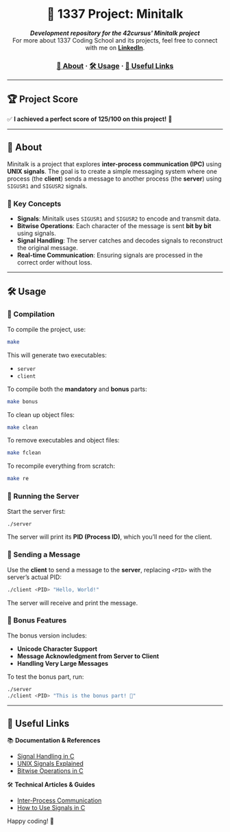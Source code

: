 <h1 align="center">📡 1337 Project: Minitalk</h1>

<p align="center">
  <b><i>Development repository for the 42cursus' Minitalk project</i></b><br>
  For more about 1337 Coding School and its projects, feel free to connect with me on <a href="https://www.linkedin.com/in/tellat-ilyas/"><b>LinkedIn</b></a>.
</p>

<h3 align="center">
  <a href="#-about">📖 About</a>
  <span> · </span>
  <a href="#-usage">🛠 Usage</a>
  <span> · </span>
  <a href="#-useful-links">🔗 Useful Links</a>
</h3>

---

## 🏆 Project Score
✅ **I achieved a perfect score of 125/100 on this project!** 🎯

---

## 📖 About

Minitalk is a project that explores **inter-process communication (IPC)** using **UNIX signals**. The goal is to create a simple messaging system where one process (the **client**) sends a message to another process (the **server**) using `SIGUSR1` and `SIGUSR2` signals.

### 📌 Key Concepts
- **Signals**: Minitalk uses `SIGUSR1` and `SIGUSR2` to encode and transmit data.
- **Bitwise Operations**: Each character of the message is sent **bit by bit** using signals.
- **Signal Handling**: The server catches and decodes signals to reconstruct the original message.
- **Real-time Communication**: Ensuring signals are processed in the correct order without loss.

---

## 🛠 Usage

### 🔹 Compilation
To compile the project, use:
```sh
make
```
This will generate two executables:
- `server`
- `client`

To compile both the **mandatory** and **bonus** parts:
```sh
make bonus
```

To clean up object files:
```sh
make clean
```
To remove executables and object files:
```sh
make fclean
```
To recompile everything from scratch:
```sh
make re
```

### 🔹 Running the Server
Start the server first:
```sh
./server
```
The server will print its **PID (Process ID)**, which you’ll need for the client.

### 🔹 Sending a Message
Use the **client** to send a message to the **server**, replacing `<PID>` with the server’s actual PID:
```sh
./client <PID> "Hello, World!"
```
The server will receive and print the message.

### 🔹 Bonus Features
The bonus version includes:
- **Unicode Character Support**
- **Message Acknowledgment from Server to Client**
- **Handling Very Large Messages**

To test the bonus part, run:
```sh
./server 
./client <PID> "This is the bonus part! 🚀"
```

---

## 📌 Useful Links

📚 **Documentation & References**
- [Signal Handling in C](https://man7.org/linux/man-pages/man2/signal.2.html)
- [UNIX Signals Explained](https://www.gnu.org/software/libc/manual/html_node/Signal-Handling.html)
- [Bitwise Operations in C](https://www.geeksforgeeks.org/bitwise-operators-in-c-cpp/)

🛠 **Technical Articles & Guides**
- [Inter-Process Communication](https://www.tldp.org/LDP/tlk/ipc/ipc.html)
- [How to Use Signals in C](https://www.ibm.com/docs/en/i/7.3?topic=ssw_ibm_i_73/rzab6/pthsig.htm)

Happy coding! 🚀

